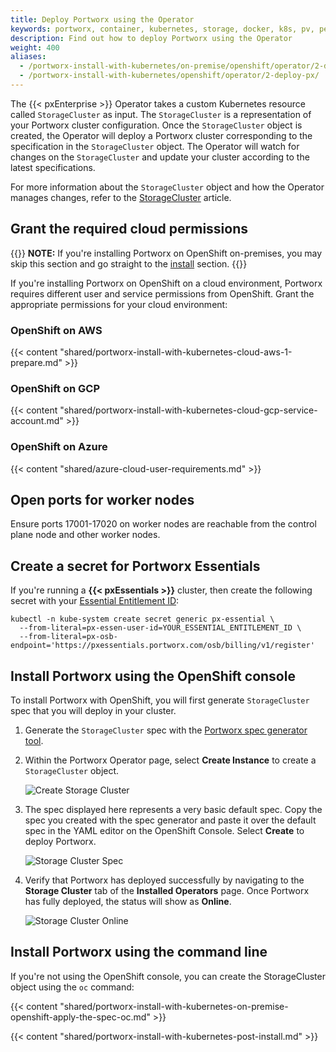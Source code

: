 ```yaml
---
title: Deploy Portworx using the Operator
keywords: portworx, container, kubernetes, storage, docker, k8s, pv, persistent disk, openshift
description: Find out how to deploy Portworx using the Operator
weight: 400
aliases:
  - /portworx-install-with-kubernetes/on-premise/openshift/operator/2-deploy-px/
  - /portworx-install-with-kubernetes/openshift/operator/2-deploy-px/
---
```


The {{< pxEnterprise >}} Operator takes a custom Kubernetes resource called `StorageCluster` as input. The `StorageCluster` is a representation of your Portworx cluster configuration. Once the `StorageCluster` object is created, the Operator will deploy a Portworx cluster corresponding to the specification in the `StorageCluster` object. The Operator will watch for changes on the `StorageCluster` and update your cluster according to the latest specifications.

For more information about the `StorageCluster` object and how the Operator manages changes, refer to the [StorageCluster](/reference/crd/storage-cluster) article.

## Grant the required cloud permissions

{{<info>}}
**NOTE:** If you're installing Portworx on OpenShift on-premises, you may skip this section and go straight to the [install](#install-portworx-using-the-openshift-console) section.
{{</info>}}

If you're installing Portworx on OpenShift on a cloud environment, Portworx requires different user and service permissions from OpenShift. Grant the appropriate permissions for your cloud environment:

### OpenShift on AWS

{{< content "shared/portworx-install-with-kubernetes-cloud-aws-1-prepare.md" >}}

### OpenShift on GCP

{{< content "shared/portworx-install-with-kubernetes-cloud-gcp-service-account.md" >}}

### OpenShift on Azure

{{< content "shared/azure-cloud-user-requirements.md" >}}

## Open ports for worker nodes

Ensure ports 17001-17020 on worker nodes are reachable from the control plane node and other worker nodes.

## Create a secret for Portworx Essentials

If you're running a **{{< pxEssentials >}}** cluster, then create the following secret with
your [Essential Entitlement ID](https://central.portworx.com/profile):

```text
kubectl -n kube-system create secret generic px-essential \
  --from-literal=px-essen-user-id=YOUR_ESSENTIAL_ENTITLEMENT_ID \
  --from-literal=px-osb-endpoint='https://pxessentials.portworx.com/osb/billing/v1/register'
```

## Install Portworx using the OpenShift console

To install Portworx with OpenShift, you will first generate `StorageCluster` spec that you will deploy in your cluster.

1. Generate the `StorageCluster` spec with the [Portworx spec generator tool](https://central.portworx.com).

2. Within the Portworx Operator page, select **Create Instance** to create a `StorageCluster` object.

      ![Create Storage Cluster](/img/OpenshiftCreateInstance.png)

3. The spec displayed here represents a very basic default spec. Copy the spec you created with the spec generator and paste it over the default spec in the YAML editor on the OpenShift Console. Select **Create** to deploy Portworx.

      ![Storage Cluster Spec](/img/OpenshiftCreateStorageCluster.png)

4. Verify that Portworx has deployed successfully by navigating to the **Storage Cluster** tab of the **Installed Operators** page. Once Portworx has fully deployed, the status will show as **Online**.

      ![Storage Cluster Online](/img/OpenshiftStatusOnline.png)

## Install Portworx using the command line

If you're not using the OpenShift console, you can create the StorageCluster object using the `oc` command:

{{< content "shared/portworx-install-with-kubernetes-on-premise-openshift-apply-the-spec-oc.md" >}}

{{< content "shared/portworx-install-with-kubernetes-post-install.md" >}}
